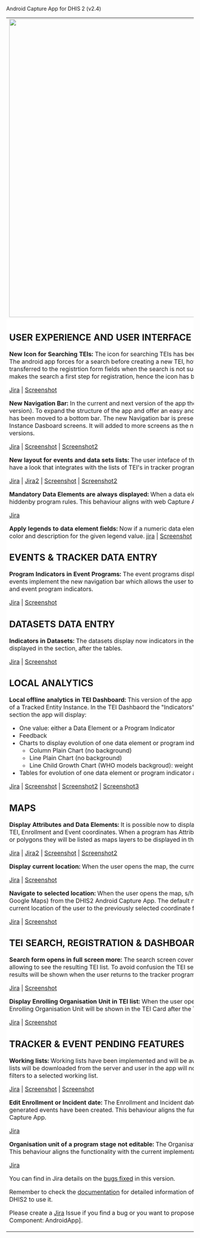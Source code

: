 Android Capture App for DHIS 2 (v2.4)
<table>
<tbody>
<tr>
<td>
<img src="https://s3-eu-west-1.amazonaws.com/content.dhis2.org/dhis2-android/android-chrome-384x384.png" width="800">
</td>
<td>The new <strong>DHIS2 Android App</strong> allows offline data capture across all DHIS2 data models. Data and metadata are automatically synchronized whenever there is internet access, always keeping the most relevant data for the logged user in the device.
The app is compatible and we support <strong>2.36</strong>, <strong>2.35</strong> and <strong>2.34</strong>.  And has no breaking changes with <strong>2.33</strong>, <strong>2.32</strong>, <strong>2.31</strong>, <strong>2.30</strong> and <strong>2.29</strong>.
</td>
</tr>
<tr>
<td colspan="2" bgcolor="white">

## USER EXPERIENCE AND USER INTERFACE
**New Icon for Searching TEIs:** The icon for searching TEIs has been redesigned to express the search/registration action. The android app forces for a search before creating a new TEI, however the information entered in the search fields is transferred to the registrtion form fields when the search is not successful and the user decides to enter a new TEI. This makes the search a first step for registration, hence the icon has been updated to reflect this integrated action.

[Jira](https://jira.dhis2.org/browse/ANDROAPP-3527) | [Screenshot](https://s3-eu-west-1.amazonaws.com/content.dhis2.org/dhis2-android/release+notes+2.4/2.4-release-screenshot01.png)

**New Navigation Bar:** In the current and next version of the app there are new modules like Analytics and Tasks (next version). To expand the structure of the app and offer an easy and intuitive navigation across the new modules navigation has been moved to a bottom bar. The new Navigation bar is present in the current version in the Event and Tracked Entity Instance Dasboard screens. It will added to more screens as the new functionality is implemented in the upcoming versions.

[Jira](https://jira.dhis2.org/browse/ANDROAPP-3510) | [Screenshot](https://s3-eu-west-1.amazonaws.com/content.dhis2.org/dhis2-android/release+notes+2.4/2.4-release-screenshot02.png) | [Screenshot2](https://s3-eu-west-1.amazonaws.com/content.dhis2.org/dhis2-android/release+notes+2.4/2.4-release-screenshot22.png)


**New layout for events and data sets lists:** The user inteface of the lists of events and datasets has been modified to have a look that integrates with the lists of TEI's in tracker programs.

[Jira](https://jira.dhis2.org/browse/ANDROAPP-3562) | [Jira2](https://jira.dhis2.org/browse/ANDROAPP-3563) | [Screenshot](https://s3-eu-west-1.amazonaws.com/content.dhis2.org/dhis2-android/release+notes+2.4/2.4-release-screenshot23.png) | [Screenshot2](https://s3-eu-west-1.amazonaws.com/content.dhis2.org/dhis2-android/release+notes+2.4/2.4-release-screenshot26.png)

**Mandatory Data Elements are always displayed:** When a data element is configured as mandatory it will not be hiddenby program rules. This behaviour aligns with web Capture App.

[Jira](https://jira.dhis2.org/browse/ANDROAPP-3497)

**Apply legends to data element fields:** Now if a numeric data element has a legend, the app will display a badge with the color and description for the given legend value.
[jira](https://jira.dhis2.org/browse/ANDROAPP-3312) | [Screenshot](https://s3-eu-west-1.amazonaws.com/content.dhis2.org/dhis2-android/release+notes+2.4/2.4-release-screenshot12.png)

## EVENTS & TRACKER DATA ENTRY

**Program Indicators in Event Programs:** The event programs display now program indicators in the event data entry. The events implement the new navigation bar which allows the user to switch between event details, event data entry form and event program indicators.

[Jira](https://jira.dhis2.org/browse/ANDROAPP-3463) | [Screenshot](https://s3-eu-west-1.amazonaws.com/content.dhis2.org/dhis2-android/release+notes+2.4/2.4-release-screenshot24.png)

## DATASETS DATA ENTRY
**Indicators in Datasets:** The datasets display now indicators in the dataset data entry screen. The indicators will be displayed in the section, after the tables.

[Jira](https://jira.dhis2.org/browse/ANDROAPP-3464) | [Screenshot](https://s3-eu-west-1.amazonaws.com/content.dhis2.org/dhis2-android/release+notes+2.4/2.4-release-screenshot25.png)


## LOCAL ANALYTICS
**Local offline analytics in TEI Dashboard:** This version of the app includes the display of charts and tables in the domain of a Tracked Entity Instance. In the TEI Dashbaord the "Indicators" tab has been replaced by the Analytics tab. In this section the app will display:

- One value: either a Data Element or a Program Indicator
- Feedback
- Charts to display evolution of one data element or program indicator accross time in repeteable stages.
  - Column Plain Chart (no background)
  - Line Plain Chart (no background)
  - Line Child Growth Chart (WHO models backgroud): weight for age, height for age, weight for height
- Tables for evolution of one data element or program indicator accross time in repeteable stages.

[Jira](https://jira.dhis2.org/browse/ANDROAPP-664) | [Screenshot](https://s3-eu-west-1.amazonaws.com/content.dhis2.org/dhis2-android/release+notes+2.4/2.4-release-screenshot07.png) | [Screenshot2](https://s3-eu-west-1.amazonaws.com/content.dhis2.org/dhis2-android/release+notes+2.4/2.4-release-screenshot06.png) | [Screenshot3](https://s3-eu-west-1.amazonaws.com/content.dhis2.org/dhis2-android/release+notes+2.4/2.4-release-screenshot08.png)

## MAPS
**Display Attributes and Data Elements:** It is possible now to display in the map Attributes and Data Elements together with TEI, Enrollment and Event coordinates. When a program has Attributes or Data Elements configured as either coordinates or polygons they will be listed as maps layers to be displayed in the maps.

[Jira](https://jira.dhis2.org/browse/ANDROAPP-2893) | [Jira2](https://jira.dhis2.org/browse/ANDROAPP-2978) | [Screenshot](https://s3-eu-west-1.amazonaws.com/content.dhis2.org/dhis2-android/release+notes+2.4/2.4-release-screenshot18.png) | [Screenshot2](https://s3-eu-west-1.amazonaws.com/content.dhis2.org/dhis2-android/release+notes+2.4/2.4-release-screenshot19.png)

**Display current location:** When the user opens the map, the current location of the device will be displayed.

[Jira](https://jira.dhis2.org/browse/ANDROAPP-3466) | [Screenshot](https://s3-eu-west-1.amazonaws.com/content.dhis2.org/dhis2-android/release+notes+2.4/2.4-release-screenshot17.png)

**Navigate to selected location:** When the user opens the map, s/he will be able to open the default navigation app (i.e. Google Maps) from the DHIS2 Android Capture App. The default navigation app will open to guide the navigation from the current location of the user to the previously selected coordinate from a TEI, Enrollment, Attribute, Event or Data element.

[Jira](https://jira.dhis2.org/browse/ANDROAPP-3467) | [Screenshot](https://s3-eu-west-1.amazonaws.com/content.dhis2.org/dhis2-android/release+notes+2.4/2.4-release-screenshot05.png)


## TEI SEARCH, REGISTRATION & DASHBOARD

**Search form opens in full screen more:** The search screen covers most of the screen in most implementations not allowing to see the resulting TEI list. To avoid confusion the TEI search form will be open in full screen mode and the results will be shown when the user returns to the tracker program screen.

[Jira](https://jira.dhis2.org/browse/ANDROAPP-3528) | [Screenshot](https://s3-eu-west-1.amazonaws.com/content.dhis2.org/dhis2-android/release+notes+2.4/2.4-release-screenshot21.png)

**Display Enrolling Organisation Unit in TEI list:** When the user opens a tracker program and a list of TEI's is displayed, the Enrolling Organisation Unit will be shown in the TEI Card after the TEI Attributes.

[Jira](https://jira.dhis2.org/browse/ANDROAPP-3039) | [Screenshot](https://s3-eu-west-1.amazonaws.com/content.dhis2.org/dhis2-android/release+notes+2.4/2.4-release-screenshot16.png)


## TRACKER & EVENT PENDING FEATURES
**Working lists:** Working lists have been implemented and will be available in either event or tracker programs. Working lists will be downloaded from the server and user in the app will not be able to edit them. The user will be able to add filters to a selected working list.

[Jira](https://jira.dhis2.org/browse/ANDROAPP-651) | [Screenshot](https://s3-eu-west-1.amazonaws.com/content.dhis2.org/dhis2-android/release+notes+2.4/2.4-release-screenshot14.png) | [Screenshot](https://s3-eu-west-1.amazonaws.com/content.dhis2.org/dhis2-android/release+notes+2.4/2.4-release-screenshot15.png)

**Edit Enrollment or Incident date:** The Enrollment and Incident date in tracker programs can be edited even if auto-generated events have been created. This behaviour aligns the functionality with the current implementation in web Capture App.

[Jira](https://jira.dhis2.org/browse/ANDROAPP-2510)

**Organisation unit of a program stage not editable:** The Organisation Unit of a program stage (event) can not be edited. This behaviour aligns the functionality with the current implementation in web Capture App.

[Jira](https://jira.dhis2.org/browse/ANDROAPP-3019)

You can find in Jira details on the [bugs fixed](https://jira.dhis2.org/issues/?filter=11956) in this version.

Remember to check the [documentation](https://www.dhis2.org/android-documentation) for detailed information of the features included in the App and how to configure DHIS2 to use it.

Please create a [Jira](https://jira.dhis2.org/secure/Dashboard.jspa) Issue if you find a bug or you want to propose a new functionality. \[Project: Android App for DHIS2 | Component: AndroidApp].

</td>
</tr>
</tbody>
</table>
